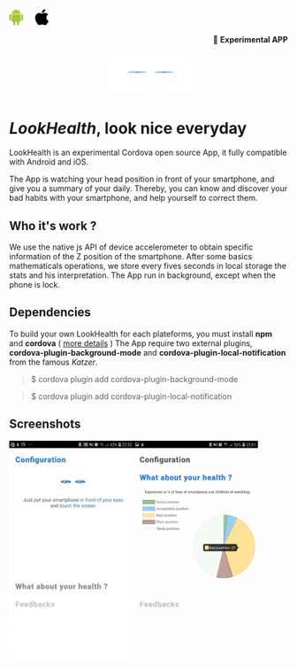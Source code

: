 <p align="left">
	<img src="https://raw.githubusercontent.com/Drevero/LookHealth/master/Screens/android.png" height="30" style="margin-right: 15px;"/>
	<img src="https://raw.githubusercontent.com/Drevero/LookHealth/master/Screens/apple.svg" height="30"/>
</p>
<p align="right">
🔧 <b>Experimental APP</b>
</p>
<p align="center">
<img src="https://raw.githubusercontent.com/Drevero/LookHealth/master/Screens/eyes.gif" width="150">
</p>

# *LookHealth*, look nice everyday

LookHealth is an experimental Cordova open source App, it fully compatible with Android and iOS.


The App is watching your head position in front of your smartphone, and give you a summary of your daily.
Thereby, you can know and discover your bad habits with your smartphone, and help yourself to correct them.

## Who it's work ?

We use the native js API of device accelerometer to obtain specific information of the Z position of the smartphone.
After some basics mathematicals operations, we store every fives seconds in local storage the stats and his interpretation. 
The App run in background, except when the phone is lock.

## Dependencies

To build your own LookHealth for each plateforms, you must install **npm** and **cordova** ( [more details](https://cordova.apache.org/docs/en/8.x/guide/cli/index.html) )
The App require two external plugins, **cordova-plugin-background-mode** and **cordova-plugin-local-notification** from the famous *Katzer*.

> $ cordova plugin add cordova-plugin-background-mode


>  $ cordova plugin add cordova-plugin-local-notification

## Screenshots

<img src="https://raw.githubusercontent.com/Drevero/LookHealth/master/Screens/GIF-Anim.gif" height="400"><img src="https://raw.githubusercontent.com/Drevero/LookHealth/master/Screens/V0_1.jpg" height="400">
